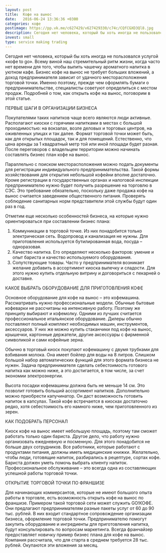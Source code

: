 ```yaml
---
layout: post
title:  Кофе на вынос
date:   2016-06-24 13:36:36 +0300
categories: кофе
postimage: https://pp.vk.me/c627429/v627429330/c74c/CQfCGXD3Ql8.jpg
description: Сегодня нет человека, который бы хоть иногда не пользовался услугой «кофе to go». Всему виной наш стремительный ритм жизни, когда часто нет времени для того...
invest: small
type: service making trading
---
```


Сегодня нет человека, который бы хоть иногда не пользовался услугой «кофе to go». Всему виной наш стремительный ритм жизни, когда часто нет времени для того, чтобы выпить чашечку ароматного напитка в уютном кафе. Бизнес кофе на вынос не требует больших вложений, а доход предпринимателя зависит от удачного месторасположения торговой точки.
Именно поэтому, прежде чем оформлять бумаги о предпринимательстве, специалисты советуют определиться с местом продаж. Подробней о том, как открыть кофе на вынос, поговорим в этой статье.

ПЕРВЫЕ ШАГИ В ОРГАНИЗАЦИИ БИЗНЕСА

Покупателями таких напитков чаще всего являются люди активные. Располагают киоски с горячими напитками в местах с большой проходимостью: на вокзалах, возле деловых и торговых центров, на оживленных улицах и так далее. Формат торговой точки может быть, как для открытых площадок, так и для помещений. Естественно, что цена аренды за 1 квадратный метр той или иной площади будет разная. После переговоров с владельцем территории можно начинать составлять бизнес план кофе на вынос.

Параллельно с поиском месторасположения можно подать документы для регистрации индивидуального предпринимательства. Такой формы хозяйствования для открытия небольшой кофейни вполне достаточно. Кроме регистрации в государственных органах и налоговой инспекции предпринимателю нужно будет получить разрешение на торговлю в СЭС. Это требование обязательно, поскольку даже продажа кофе на вынос считается заведением общественного питания. Проверять соблюдение санитарных норм представители этой службы будут один раз в год.

Отметим еще несколько особенностей бизнеса, на которые нужно ориентироваться при составлении бизнес плана:

1. Коммуникации в торговой точке. Из них понадобится только электрическая сеть. Водопровод и канализация не нужны. Для приготовления используется бутилированная вода, посуда – одноразовая.
2. Качество напитка. Его определяют несколько факторов: умение и опыт бариста и качество используемого оборудования.
3. Сопутствующие товары. Часто у предпринимателя возникает желание добавить в ассортимент киоска выпечку и сладости. Для этого нужно купить отдельную витрину и договориться с пекарней о доставке.

КАКОЕ ВЫБРАТЬ ОБОРУДОВАНИЕ ДЛЯ ПРИГОТОВЛЕНИЯ КОФЕ

Основное оборудование для кофе на вынос – это кофемашина. Рассматривать нужно профессиональные модели. Обычные бытовые кофеварки не рассчитаны на интенсивную работу. Поэтому же принципу выбирают и кофемолку. Одними из лучших считается профессиональное итальянское оборудование. Дилеры обычно поставляют полный комплект необходимых машин, инструментов, аксессуаров. У них же можно купить стаканчики под кофе на вынос, крышечки, картонные держатели, другие аксессуары с фирменной символикой и сами кофейные зерна.

Обычно в торговый киоск покупают кофемашину с двумя трубками для взбивания молока. Она имеет бойлер для воды на 8 литров. Слишком большой набор автоматических функций для этого формата бизнеса не нужен. Задача предпринимателя сделать себестоимость готового напитка как можно ниже, а это достигается, в том числе, за счет экономии электроэнергии.

Высота посадки кофемашины должна быть не меньше 14 см. Это позволит готовить больший ассортимент напитков. Дополнительно можно приобрести капучинатор. Он даст возможность готовить напиток в капсулах. Такой кофе встречается в киосках достаточно редко, хотя себестоимость его намного ниже, чем приготовленного из зерен.

КАК ПОДОБРАТЬ ПЕРСОНАЛ

Киоск кофе на вынос имеет небольшую площадь, поэтому там сможет работать только один бариста. Другое дело, что работу нужно организовать ежедневную и посменную. Для этого понадобится не больше двух сотрудников. Все работники, которые работают с продуктами питания, должны иметь медицинские книжки. Желательно, чтобы люди, готовящие напиток, разбирались в рецептуре, сортах кофе. Бариста должен уметь помочь выбрать клиенту напиток. Профессиональное обслуживание – это всегда одна из составляющих успешной работы торговой точки.

ОТКРЫТИЕ ТОРГОВОЙ ТОЧКИ ПО ФРАНШИЗЕ

Для начинающих коммерсантов, которые не имеют большого опыта работы в торговле, есть возможность открыть кофе на вынос по франшизе. Примером такой торговой сети может служить GO!КОФЕ. Они предлагают предпринимателям разные пакеты услуг от 60 до 90 тыс. рублей. В них входит стандартное сопровождение организации бизнеса, оформление торговой точки. Предпринимателю помогут закупить оборудование и ингредиенты для приготовления напитка, будут консультировать по вопросам маркетинга. Всегда франчайзер предоставляет новичку пример бизнес плана для кофе на вынос. Компания рассчитала, что для старта в среднем требуется 28 тыс. рублей. Окупаются эти вложения за месяц.